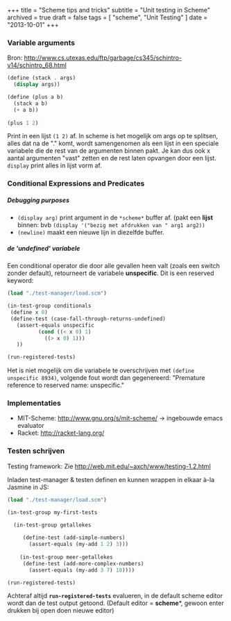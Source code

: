 +++
title = "Scheme tips and tricks"
subtitle = "Unit testing in Scheme"
archived = true
draft = false
tags = [
    "scheme",
    "Unit Testing"
]
date = "2013-10-01"
+++

### Variable arguments 

Bron: http://www.cs.utexas.edu/ftp/garbage/cs345/schintro-v14/schintro_68.html

```scheme
(define (stack . args)
  (display args))

(define (plus a b)
  (stack a b)
  (+ a b))
  
(plus 1 2)
```

Print in een lijst `(1 2)` af. In scheme is het mogelijk om args op te splitsen, alles dat na de "." komt, wordt samengenomen als een lijst in een speciale variabele die de rest van de argumenten binnen pakt. Je kan dus ook x aantal argumenten "vast" zetten en de rest laten opvangen door een lijst. `display` print alles in lijst vorm af. 

### Conditional Expressions and Predicates 

##### Debugging purposes 

  * `(display arg)` print argument in de `*scheme*` buffer af. (pakt een **lijst** binnen: bvb `(display '("bezig met afdrukken van " arg1 arg2))`
  * `(newline)` maakt een nieuwe lijn in diezelfde buffer.

##### de 'undefined' variabele 

Een conditional operator die door alle gevallen heen valt (zoals een switch zonder default), retourneert de variabele **unspecific**. Dit is een reserved keyword:

```scheme
(load "./test-manager/load.scm")

(in-test-group conditionals
 (define x 0)
 (define-test (case-fall-through-returns-undefined)
   (assert-equals unspecific
		  (cond ((< x 0) 1)
			((> x 0) 1)))
   ))

(run-registered-tests)
```

Het is niet mogelijk om die variabele te overschrijven met `(define unspecific 8934)`, volgende fout wordt dan gegenereerd: "Premature reference to reserved name: unspecific."

### Implementaties 

  * MIT-Scheme: http://www.gnu.org/s/mit-scheme/ -> ingebouwde emacs evaluator
  * Racket: http://racket-lang.org/

### Testen schrijven 

Testing framework: Zie http://web.mit.edu/~axch/www/testing-1.2.html

Inladen test-manager & testen definen en kunnen wrappen in elkaar à-la Jasmine in JS:

```scheme
(load "./test-manager/load.scm")

(in-test-group my-first-tests

  (in-test-group getallekes
    
	 (define-test (add-simple-numbers)
	   (assert-equals (my-add 1 2) 3)))
	   
	(in-test-group meer-getallekes
	 (define-test (add-more-complex-numbers)
	   (assert-equals (my-add 3 7) 10))))

(run-registered-tests)
```

Achteraf altijd **`run-registered-tests`** evalueren, in de default scheme editor wordt dan de test output getoond. (Default editor = **scheme***, gewoon enter drukken bij open doen nieuwe editor)